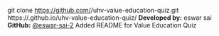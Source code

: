 git clone https://github.com/<eswar-sai-2>/uhv-value-education-quiz.git
https://<eswar-sai-2>.github.io/uhv-value-education-quiz/
**Developed by:** eswar sai 
**GitHub:** [@eswar-sai-2](https://github.com/your-username)
Added README for Value Education Quiz

